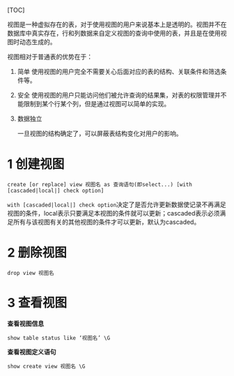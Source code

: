 [TOC]

视图是一种虚拟存在的表，对于使用视图的用户来说基本上是透明的。视图并不在数据库中真实存在，行和列数据来自定义视图的查询中使用的表，并且是在使用视图时动态生成的。

视图相对于普通表的优势在于：

1. 简单
   使用视图的用户完全不需要关心后面对应的表的结构、关联条件和筛选条件等。

2. 安全
   使用视图的用户只能访问他们被允许查询的结果集，对表的权限管理并不能限制到某个行某个列，但是通过视图可以简单的实现。

3. 数据独立

   一旦视图的结构确定了，可以屏蔽表结构变化对用户的影响。



# 1 创建视图

```
create [or replace] view 视图名 as 查询语句(即select...) [with [cascaded|local|] check option]
```

`with [cascaded|local|] check option`决定了是否允许更新数据使记录不再满足视图的条件，local表示只要满足本视图的条件就可以更新；cascaded表示必须满足所有与该视图有关的其他视图的条件才可以更新，默认为cascaded。



# 2 删除视图

```
drop view 视图名
```



# 3 查看视图

**查看视图信息**

```
show table status like ‘视图名’ \G
```



**查看视图定义语句**

```
show create view 视图名 \G 
```